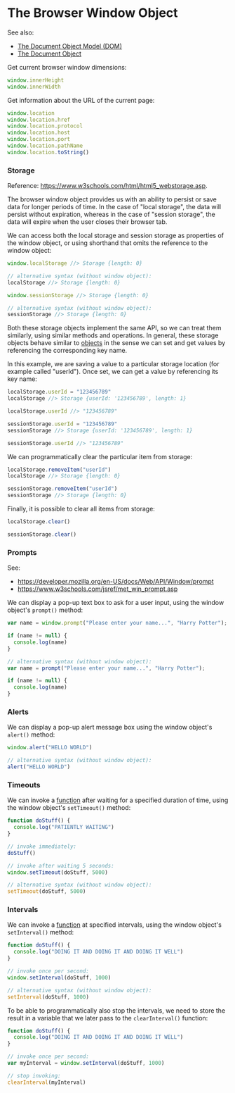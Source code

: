 # The Browser Window Object

See also:
  + [The Document Object Model (DOM)](document-object-model.md)
  + [The Document Object](document.md)

Get current browser window dimensions:

```` js
window.innerHeight
window.innerWidth
````

Get information about the URL of the current page:

```` js
window.location
window.location.href
window.location.protocol
window.location.host
window.location.port
window.location.pathName
window.location.toString()
````

### Storage

Reference: https://www.w3schools.com/html/html5_webstorage.asp.

The browser window object provides us with an ability to persist or save data for longer periods of time. In the case of "local storage", the data will persist without expiration, whereas in the case of "session storage", the data will expire when the user closes their browser tab.

We can access both the local storage and session storage as properties of the window object, or using shorthand that omits the reference to the window object:

```js
window.localStorage //> Storage {length: 0}

// alternative syntax (without window object):
localStorage //> Storage {length: 0}
```

```js
window.sessionStorage //> Storage {length: 0}

// alternative syntax (without window object):
sessionStorage //> Storage {length: 0}
```

Both these storage objects implement the same API, so we can treat them similarly, using similar methods and operations. In general, these storage objects behave similar to [objects](./datatypes/objects.md) in the sense we can set and get values by referencing the corresponding key name.

In this example, we are saving a value to a particular storage location (for example called "userId"). Once set, we can get a value by referencing its key name:

```js
localStorage.userId = "123456789"
localStorage //> Storage {userId: '123456789', length: 1}

localStorage.userId //> "123456789"
```

```js
sessionStorage.userId = "123456789"
sessionStorage //> Storage {userId: '123456789', length: 1}

sessionStorage.userId //> "123456789"
```

We can programmatically clear the particular item from storage:

```js
localStorage.removeItem("userId")
localStorage //> Storage {length: 0}
```

```js
sessionStorage.removeItem("userId")
sessionStorage //> Storage {length: 0}
```

Finally, it is possible to clear all items from storage:

```js
localStorage.clear()
```

```js
sessionStorage.clear()
```

### Prompts

See:

  + https://developer.mozilla.org/en-US/docs/Web/API/Window/prompt
  + https://www.w3schools.com/jsref/met_win_prompt.asp

We can display a pop-up text box to ask for a user input, using the window object's `prompt()` method:

```js
var name = window.prompt("Please enter your name...", "Harry Potter");

if (name != null) {
  console.log(name)
}
```

```js
// alternative syntax (without window object):
var name = prompt("Please enter your name...", "Harry Potter");

if (name != null) {
  console.log(name)
}
```

### Alerts

We can display a pop-up alert message box using the window object's `alert()` method:

```` js
window.alert("HELLO WORLD")

// alternative syntax (without window object):
alert("HELLO WORLD")
````

### Timeouts

We can invoke a [function](./functions.md) after waiting for a specified duration of time, using the window object's `setTimeout()` method:

```` js
function doStuff() {
  console.log("PATIENTLY WAITING")
}

// invoke immediately:
doStuff()

// invoke after waiting 5 seconds:
window.setTimeout(doStuff, 5000)

// alternative syntax (without window object):
setTimeout(doStuff, 5000)
````

### Intervals

We can invoke a [function](./functions.md) at specified intervals, using the window object's `setInterval()` method:

```` js
function doStuff() {
  console.log("DOING IT AND DOING IT AND DOING IT WELL")
}

// invoke once per second:
window.setInterval(doStuff, 1000)

// alternative syntax (without window object):
setInterval(doStuff, 1000)
````

To be able to programmatically also stop the intervals, we need to store the result in a variable that we later pass to the `clearInterval()` function:

```` js
function doStuff() {
  console.log("DOING IT AND DOING IT AND DOING IT WELL")
}

// invoke once per second:
var myInterval = window.setInterval(doStuff, 1000)

// stop invoking:
clearInterval(myInterval)
````
